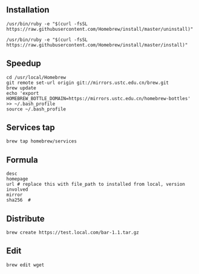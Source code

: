 ## Installation
```
/usr/bin/ruby -e "$(curl -fsSL https://raw.githubusercontent.com/Homebrew/install/master/uninstall)"

/usr/bin/ruby -e "$(curl -fsSL https://raw.githubusercontent.com/Homebrew/install/master/install)"
```
## Speedup
```
cd /usr/local/Homebrew
git remote set-url origin git://mirrors.ustc.edu.cn/brew.git
brew update
echo 'export HOMEBREW_BOTTLE_DOMAIN=https://mirrors.ustc.edu.cn/homebrew-bottles' >> ~/.bash_profile
source ~/.bash_profile
```

## Services tap
```
brew tap homebrew/services
```

## Formula

```
desc
homepage
url # replace this with file_path to installed from local, version involved
mirror
sha256  # 

```



## Distribute
```
brew create https://test.local.com/bar-1.1.tar.gz
```

## Edit  
```
brew edit wget

```
